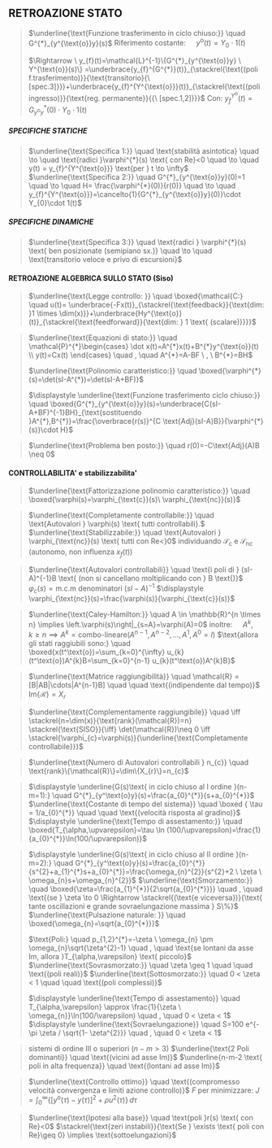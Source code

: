 ##  RETROAZIONE STATO

> $\underline{\text{Funzione trasferimento in ciclo chiuso:}} \quad G^{*}_{y^{\text{o}}y}(s)$
> 	$\text{Riferimento costante: } \quad y^{\text{o}}(t)=Y_{0}\cdot 1(t)$ 
> 	
> 	$\Rightarrow \ y_{f}(t)=\mathcal{L}^{-1}\{G^{*}_{y^{\text{o}}y} \ Y^{\text{o}}(s)\} =\underbrace{y_{f}^{G^{*}}(t)}_{\stackrel{\text{(poli f.trasferimento)}}{\text{transitorio}{\ [spec.3]}}}+\underbrace{y_{f}^{Y^{\text{o}}}(t)}_{\stackrel{\text{(poli ingresso)}}{\text{reg. permanente}}{{\ [spec.1,2]}}}$
> 		$\text{Con: } y_{f}^{Y^{\text{o}}}(t)=G^{*}_{y^{\text{o}}y}(0)\cdot Y_{0}\cdot 1(t)$

##### SPECIFICHE STATICHE
> $\underline{\text{Specifica 1:}} \quad \text{stabilità asintotica} \quad \to \quad \text{radici }\varphi^{*}(s) \text{ con Re}<0 \quad \to \quad y(t) = y_{f}^{Y^{\text{o}}} \text{per } t \to \infty$
> $\underline{\text{Specifica 2:}} \quad  G^{*}_{y^{\text{o}}y}(0)=1 \quad \to \quad H= \frac{\varphi^{*}(0)}{r(0)} \quad \to \quad y_{f}^{Y^{\text{o}}}=\cancelto{1}{G^{*}_{y^{\text{o}}y}(0)}\cdot Y_{0}\cdot 1(t)$

##### SPECIFICHE DINAMICHE
> $\underline{\text{Specifica 3:}} \quad \text{radici } \varphi^{*}(s) \text{ ben posizionate (semipiano sx.)} \quad \to \quad \text{transitorio veloce e privo di escursioni}$

#### RETROAZIONE ALGEBRICA SULLO STATO (Siso)
> $\underline{\text{Legge controllo: }} \quad \boxed{\mathcal{C:} \quad u(t)= \underbrace{-Fx(t)}_{\stackrel{\text{feedback}}{\text{dim: }1 \times \dim(x)}}+\underbrace{Hy^{\text{o}}(t)}_{\stackrel{\text{feedforward}}{\text{dim: } 1 \text{ (scalare)}}}}$

> $\underline{\text{Equazioni di stato:}} \quad \mathcal{P}^{*}\begin{cases} \dot x(t)=A^{*}x(t)+B^{*}y^{\text{o}}(t) \\ y(t)=Cx(t)  \end{cases}  \quad , \quad A^{*}=A-BF  \ , \ B^{*}=BH$
> 	
> $\underline{\text{Polinomio caratteristico:}} \quad \boxed{\varphi^{*}(s)=\det(sI-A^{*})=\det(sI-A+BF)}$
> 	
> $\displaystyle \underline{\text{Funzione trasferimento ciclo chiuso:}} \quad \boxed{G^{*}_{y^{\text{o}}y}(s)=\underbrace{C(sI-A+BF)^{-1}BH}_{\text{sostituendo }A^{*},B^{*}}=\frac{\overbrace{r(s)}^{C \text{Adj}(sI-A)B}}{\varphi^{*}(s)}\cdot H}$

> $\underline{\text{Problema ben posto:}} \quad r(0)=-C\text{Adj}(A)B \neq 0$

#### CONTROLLABILITA' e stabilizzabilita'
> $\underline{\text{Fattorizzazione polinomio caratteristico:}} \quad \boxed{\varphi(s)=\varphi_{\text{c}}(s)\ \varphi_{\text{nc}}(s)}$

> $\underline{\text{Completamente controllabile:}} \quad \text{Autovalori } \varphi(s) \text{ tutti controllabili}.$
> $\underline{\text{Stabilizzabile:}} \quad \text{Autovalori } \varphi_{\text{nc}}(s) \text{ tutti con Re<}0$
> 	$\text{individuando } \mathcal{S}_{\text{c}} \text{ e } \mathcal{S}_{\text{nc}} \text{ (autonomo, non influenza } x_{f}(t) \text{)}$

>$\underline{\text{Autovalori controllabili}} \quad \text{i poli di } (sI-A)^{-1}B \text{ (non si cancellano moltiplicando con } B \text{)}$
>	$\varphi_{c}(s)=\text{m.c.m denominatori }(sI-A)^{-1}$
>	$\displaystyle \varphi_{\text{nc}}(s)=\frac{\varphi(s)}{\varphi_{\text{c}}(s)}$

> $\underline{\text{Caley-Hamilton:}} \quad A \in \mathbb{R}^{n \times n} \implies \left.\varphi(s)\right|_{s=A}=\varphi(A)=0$
> 	$\text{inoltre: } \quad A^{k} , \quad k \geq n \implies A^{k}=\text{combo-lineare}(A^{n-1},A^{n-2},\dots,A^{1},A^{0}=I)$
> 		$\text{allora gli stati raggiubili sono:} \quad \boxed{x(t^\text{o})=\sum_{k=0}^{\infty} u_{k}(t^\text{o})A^{k}B=\sum_{k=0}^{n-1} u_{k}(t^\text{o})A^{k}B}$

> $\underline{\text{Matrice raggiungibilità}} \quad \mathcal{R} = [B|AB|\cdots|A^{n-1}B]  \quad \quad \text{(indipendente dal tempo)}$
> 	$\text{Im}\{\mathcal{R}\}=X_{r}$ 

> $\underline{\text{Complementamente raggiungibile}} \quad  \iff \stackrel{n=\dim(x)}{\text{rank}(\mathcal{R})=n} \stackrel{\text{SISO}}{\iff} \det(\mathcal{R})\neq 0  \iff \stackrel{\varphi_{c}=\varphi(s)}{\underline{\text{Completamente controllabile}}}$

> $\underline{\text{Numero di Autovalori controllabili } n_{c}}  \quad \text{rank}\{\mathcal{R}\}=\dim\{X_{r}\}=n_{c}$

> $\displaystyle \underline{G(s)\text{ in ciclo chiuso al I ordine }(n-m=1):} \quad G^{*}_{y^\text{o}y}(s)=\frac{a_{0}^{*}}{s+a_{0}^{*}}$
> 	$\underline{\text{Costante di tempo del sistema}} \quad \boxed { \tau = 1/a_{0}^{*}} \quad \quad \text{(velocità risposta al gradino)}$
> 	$\displaystyle \underline{\text{Tempo di assestamento:}} \quad \boxed{T_{\alpha,\upvarepsilon}=\tau \ln (100/\upvarepsilon)=\frac{1}{a_{0}^{*}}\ln(100/\upvarepsilon)}$

>$\displaystyle \underline{G(s)\text{ in ciclo chiuso al II ordine }(n-m=2):} \quad G^{*}_{y^\text{o}y}(s)=\frac{a_{0}^{*}}{s^{2}+a_{1}^{*}s+a_{0}^{*}}=\frac{\omega_{n}^{2}}{s^{2}+2 \ \zeta \ \omega_{n}s+\omega_{n}^{2}}$
>	$\underline{\text{Smorzamento:}} \quad \boxed{\zeta=\frac{a_{1}^{*}}{2\sqrt{a_{0}^{*}}}}  \quad , \quad \text{(se } \zeta \to 0 \Rightarrow \stackrel{(\text{e viceversa})}{\text{ tante oscillazioni e grande sovraelungazione massima } S\%}$
>	$\underline{\text{Pulsazione naturale: }} \quad \boxed{\omega_{n}=\sqrt{a_{0}^{*}}}$
>	
>	$\text{Poli:} \quad p_{1,2}^{*}=-\zeta \ \omega_{n} \pm \omega_{n}\sqrt{\zeta^{2}-1}  \quad , \quad \text{se lontani da asse Im, allora }T_{\alpha,\varepsilon} \text{ piccolo}$
>		$\underline{\text{Sovrasmorzato:}} \quad \zeta \geq 1  \quad  \quad \text{(poli reali)}$
>		$\underline{\text{Sottosmorzato:}} \quad 0 < \zeta < 1  \quad \quad \text{(poli complessi)}$
>		
>	$\displaystyle \underline{\text{Tempo di assestamento}} \quad T_{\alpha,\varepsilon} \approx \frac{1}{\zeta \ \omega_{n}}\ln(100/\varepsilon)  \quad , \quad 0 < \zeta < 1$
>	$\displaystyle \underline{\text{Sovraelungazione}} \quad S=100 e^{-\pi \zeta / \sqrt{1- \zeta^{2}}}  \quad , \quad 0 < \zeta < 1$

> $\text{sistemi di ordine III o superiori }(n-m>3)$
> 	$\underline{\text{2 Poli dominanti}} \quad \text{(vicini ad asse Im)}$
> 	$\underline{n-m-2 \text{ poli in alta frequenza}} \quad \text{(lontani ad asse Im)}$

> $\underline{\text{Controllo ottimo}} \quad \text{(compromesso velocità convergenza e limiti azione controllo)}$
> 	$\displaystyle F \text{ per minimizzare: } J=\int_{0}^{\infty} \{ [y^\text{o}(\tau)-y(\tau)]^{2}+ \rho u^{2}(\tau) \} \,d\tau$

> $\underline{\text{Ipotesi alla base}} \quad \text{poli }r(s) \text{ con Re}<0$
> 	$\stackrel{\text{zeri instabili}}{\text{Se } \exists \text{ poli con Re}\geq 0} \implies \text{sottoelungazioni}$


